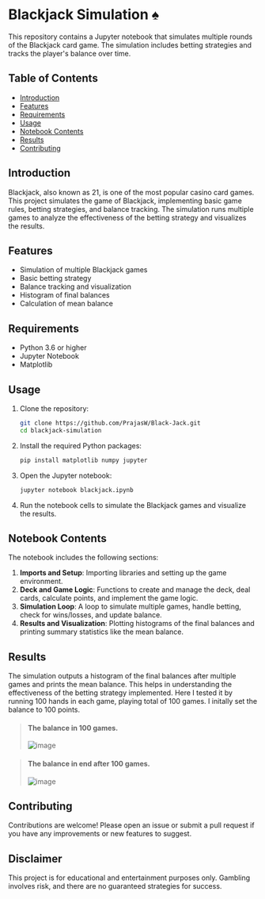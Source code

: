 
# Blackjack Simulation ♠️

This repository contains a Jupyter notebook that simulates multiple rounds of the Blackjack card game. The simulation includes betting strategies and tracks the player's balance over time.

## Table of Contents

- [Introduction](#introduction)
- [Features](#features)
- [Requirements](#requirements)
- [Usage](#usage)
- [Notebook Contents](#notebook-contents)
- [Results](#results)
- [Contributing](#contributing)

## Introduction

Blackjack, also known as 21, is one of the most popular casino card games. This project simulates the game of Blackjack, implementing basic game rules, betting strategies, and balance tracking. The simulation runs multiple games to analyze the effectiveness of the betting strategy and visualizes the results.

## Features

- Simulation of multiple Blackjack games
- Basic betting strategy
- Balance tracking and visualization
- Histogram of final balances
- Calculation of mean balance

## Requirements

- Python 3.6 or higher
- Jupyter Notebook
- Matplotlib

## Usage

1. Clone the repository:

   ```bash
   git clone https://github.com/PrajasW/Black-Jack.git
   cd blackjack-simulation
   ```

2. Install the required Python packages:

   ```bash
   pip install matplotlib numpy jupyter
   ```

3. Open the Jupyter notebook:

   ```bash
   jupyter notebook blackjack.ipynb
   ```

4. Run the notebook cells to simulate the Blackjack games and visualize the results.

## Notebook Contents

The notebook includes the following sections:

1. **Imports and Setup**: Importing libraries and setting up the game environment.
2. **Deck and Game Logic**: Functions to create and manage the deck, deal cards, calculate points, and implement the game logic.
3. **Simulation Loop**: A loop to simulate multiple games, handle betting, check for wins/losses, and update balance.
4. **Results and Visualization**: Plotting histograms of the final balances and printing summary statistics like the mean balance.

## Results


The simulation outputs a histogram of the final balances after multiple games and prints the mean balance. This helps in understanding the effectiveness of the betting strategy implemented. Here I tested it by running 100 hands in each game, playing total of 100 games. I initally set the balance to 100 points.
>  #### The balance in 100 games.
> ![image](https://github.com/user-attachments/assets/d5c2bd0f-cadf-4be7-998d-9aa81b979328)

>  #### The balance in end after 100 games.
>   ![image](https://github.com/user-attachments/assets/725f6ca8-e048-4f3b-ad3a-45759e38f7c1)


## Contributing

Contributions are welcome! Please open an issue or submit a pull request if you have any improvements or new features to suggest.

## Disclaimer
This project is for educational and entertainment purposes only. Gambling involves risk, and there are no guaranteed strategies for success.
